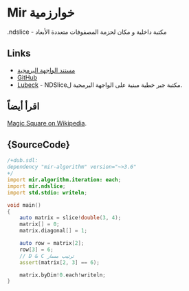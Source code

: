 # Mir خوارزمية

.ndslice - مكتبة داخلية و مكان لحزمة المصفوفات متعددة الأبعاد

## Links

 - [مستند الواجهة البرمجية](http://mir-algorithm.libmir.org)
 - [GitHub](https://github.com/libmir/mir-algorithm)
 - [Lubeck](https://github.com/kaleidicassociates/lubeck) - NDSliceمكتبة جبر خطية مبنية على الواجهة البرمجية ل.

## اقرأ أيضاً

[Magic Square on Wikipedia](https://en.wikipedia.org/wiki/Magic_square).

## {SourceCode}

```d
/+dub.sdl:
dependency "mir-algorithm" version="~>3.6"
+/
import mir.algorithm.iteration: each;
import mir.ndslice;
import std.stdio: writeln;

void main()
{
    auto matrix = slice!double(3, 4);
    matrix[] = 0;
    matrix.diagonal[] = 1;

    auto row = matrix[2];
    row[3] = 6;
    // D & C ترتيب مسار
    assert(matrix[2, 3] == 6);

    matrix.byDim!0.each!writeln;
}
```
